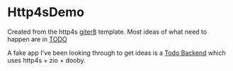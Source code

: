 # Http4sDemo

Created from the http4s [giter8](http://www.foundweekends.org/giter8/) template.  Most ideas of what need to happen are in [TODO](./TODO.md)

A fake app I've been looking through to get ideas is a [Todo Backend](https://github.com/mschuwalow/zio-todo-backend/blob/develop/src/main/scala/com/schuwalow/todo/repository/DoobieTodoRepository.scala) which uses http4s + zio + dooby.
